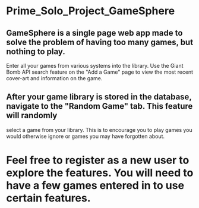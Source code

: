 # Prime_Solo_Project_GameSphere

## GameSphere is a single page web app made to solve the problem of having too many games, but nothing to play. 
Enter all your games from various systems into the library. Use the Giant Bomb API search feature on the 
"Add a Game" page to view the most recent cover-art and information on the game. 

## After your game library is stored in the database, navigate to the "Random Game" tab. This feature will randomly
select a game from your library. This is to encourage you to play games you would otherwise ignore or games you 
may have forgotten about. 

# Feel free to register as a new user to explore the features. You will need to have a few games entered in to use certain features. 

